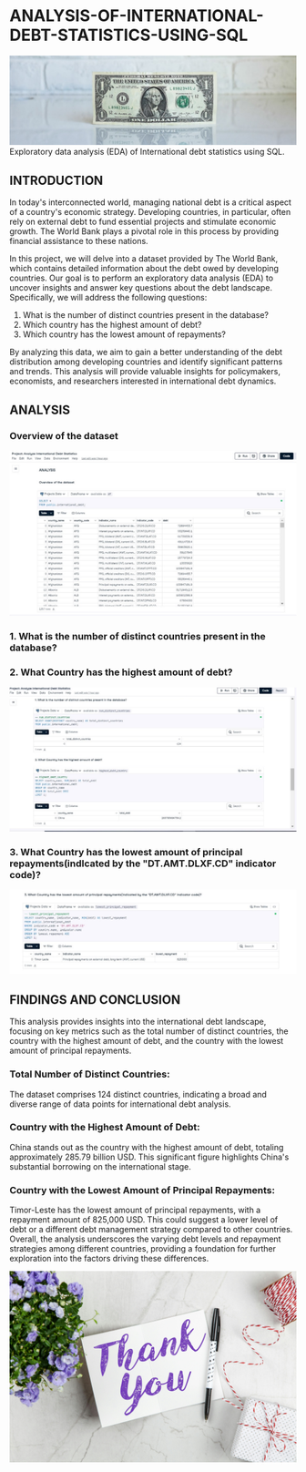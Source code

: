 # ANALYSIS-OF-INTERNATIONAL-DEBT-STATISTICS-USING-SQL
![international_debt](Intro_image.JPG)
Exploratory data analysis (EDA) of International debt statistics using SQL.
## INTRODUCTION

In today's interconnected world, managing national debt is a critical aspect of a country's economic strategy. Developing countries, in particular, often rely on external debt to fund essential projects and stimulate economic growth. The World Bank plays a pivotal role in this process by providing financial assistance to these nations. 

In this project, we will delve into a dataset provided by The World Bank, which contains detailed information about the debt owed by developing countries. Our goal is to perform an exploratory data analysis (EDA) to uncover insights and answer key questions about the debt landscape. Specifically, we will address the following questions:

1. What is the number of distinct countries present in the database?
2. Which country has the highest amount of debt?
3. Which country has the lowest amount of repayments?

By analyzing this data, we aim to gain a better understanding of the debt distribution among developing countries and identify significant patterns and trends. This analysis will provide valuable insights for policymakers, economists, and researchers interested in international debt dynamics.
## ANALYSIS
### Overview of the dataset
![overview_of_the_dataset](Analysis_overview.JPG)

### 1. What is the number of distinct countries present in the database?
### 2. What Country has the highest amount of debt?
![distinct_countries](Analysis1_2.JPG)

### 3. What Country has the lowest amount of principal repayments(indIcated by the  "DT.AMT.DLXF.CD" indicator code)?
![lowest_repayment](Analysis_3.JPG)

## FINDINGS AND CONCLUSION
This analysis provides insights into the international debt landscape, focusing on key metrics such as the total number of distinct countries, the country with the highest amount of debt, and the country with the lowest amount of principal repayments.

### Total Number of Distinct Countries:

The dataset comprises 124 distinct countries, indicating a broad and diverse range of data points for international debt analysis.

### Country with the Highest Amount of Debt:
China stands out as the country with the highest amount of debt, totaling approximately 285.79 billion USD. This significant figure highlights China's substantial borrowing on the international stage.

### Country with the Lowest Amount of Principal Repayments:
Timor-Leste has the lowest amount of principal repayments, with a repayment amount of 825,000 USD. This could suggest a lower level of debt or a different debt management strategy compared to other countries.
Overall, the analysis underscores the varying debt levels and repayment strategies among different countries, providing a foundation for further exploration into the factors driving these differences.

![closing_image](Thank_you.jpg)


